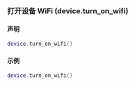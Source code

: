 ### 打开设备 WiFi (**device\.turn\_on\_wifi**)


#### 声明
```lua
device.turn_on_wifi()
```

#### 示例  
```lua
device.turn_on_wifi()
```

